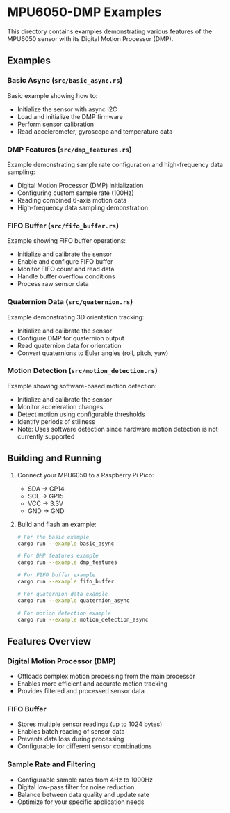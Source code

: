 # MPU6050-DMP Examples

This directory contains examples demonstrating various features of the MPU6050 sensor with its Digital Motion Processor (DMP).

## Examples

### Basic Async (`src/basic_async.rs`)
Basic example showing how to:
- Initialize the sensor with async I2C
- Load and initialize the DMP firmware
- Perform sensor calibration
- Read accelerometer, gyroscope and temperature data

### DMP Features (`src/dmp_features.rs`)
Example demonstrating sample rate configuration and high-frequency data sampling:
- Digital Motion Processor (DMP) initialization
- Configuring custom sample rate (100Hz)
- Reading combined 6-axis motion data
- High-frequency data sampling demonstration

### FIFO Buffer (`src/fifo_buffer.rs`)
Example showing FIFO buffer operations:
- Initialize and calibrate the sensor
- Enable and configure FIFO buffer
- Monitor FIFO count and read data
- Handle buffer overflow conditions
- Process raw sensor data

### Quaternion Data (`src/quaternion.rs`)
Example demonstrating 3D orientation tracking:
- Initialize and calibrate the sensor
- Configure DMP for quaternion output
- Read quaternion data for orientation
- Convert quaternions to Euler angles (roll, pitch, yaw)

### Motion Detection (`src/motion_detection.rs`)
Example showing software-based motion detection:
- Initialize and calibrate the sensor
- Monitor acceleration changes
- Detect motion using configurable thresholds
- Identify periods of stillness
- Note: Uses software detection since hardware motion detection is not currently supported

## Building and Running

1. Connect your MPU6050 to a Raspberry Pi Pico:
   - SDA -> GP14
   - SCL -> GP15
   - VCC -> 3.3V
   - GND -> GND

2. Build and flash an example:
   ```bash
   # For the basic example
   cargo run --example basic_async

   # For DMP features example
   cargo run --example dmp_features

   # For FIFO buffer example
   cargo run --example fifo_buffer

   # For quaternion data example
   cargo run --example quaternion_async

   # For motion detection example
   cargo run --example motion_detection_async
   ```

## Features Overview

### Digital Motion Processor (DMP)
- Offloads complex motion processing from the main processor
- Enables more efficient and accurate motion tracking
- Provides filtered and processed sensor data

### FIFO Buffer
- Stores multiple sensor readings (up to 1024 bytes)
- Enables batch reading of sensor data
- Prevents data loss during processing
- Configurable for different sensor combinations

### Sample Rate and Filtering
- Configurable sample rates from 4Hz to 1000Hz
- Digital low-pass filter for noise reduction
- Balance between data quality and update rate
- Optimize for your specific application needs
